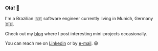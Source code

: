 ### Olá! 👋

I'm a Brazilian 🇧🇷 software engineer currently living in Munich, Germany 🇩🇪.

Check out my [blog](https://abner-math.github.io) where I post interesting mini-projects occasionally.

You can reach me on [Linkedin](https://www.linkedin.com/in/abner-math/) or by [e-mail](mailto:abner.math.c@gmail.com). 😃

<!--
**abnerrjo/abnerrjo** is a ✨ _special_ ✨ repository because its `README.md` (this file) appears on your GitHub profile.

Here are some ideas to get you started:

- 🔭 I’m currently working on ...
- 🌱 I’m currently learning ...
- 👯 I’m looking to collaborate on ...
- 🤔 I’m looking for help with ...
- 💬 Ask me about ...
- 📫 How to reach me: ...
- 😄 Pronouns: ...
- ⚡ Fun fact: ...
-->
